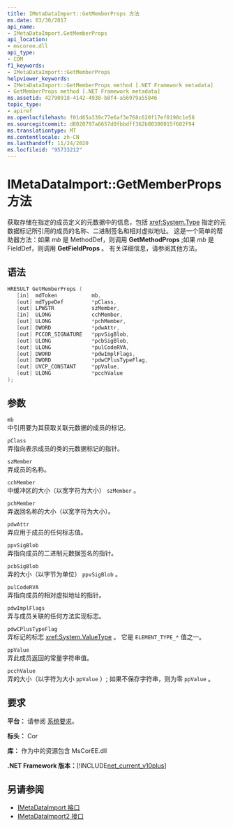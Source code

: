 ```yaml
---
title: IMetaDataImport::GetMemberProps 方法
ms.date: 03/30/2017
api_name:
- IMetaDataImport.GetMemberProps
api_location:
- mscoree.dll
api_type:
- COM
f1_keywords:
- IMetaDataImport::GetMemberProps
helpviewer_keywords:
- IMetaDataImport::GetMemberProps method [.NET Framework metadata]
- GetMemberProps method [.NET Framework metadata]
ms.assetid: 42790918-4142-4938-b8f4-a56979a55846
topic_type:
- apiref
ms.openlocfilehash: f01d65a339c77e6af3e768c620f17ef0190c1e58
ms.sourcegitcommit: d8020797a6657d0fbbdff362b80300815f682f94
ms.translationtype: MT
ms.contentlocale: zh-CN
ms.lasthandoff: 11/24/2020
ms.locfileid: "95733212"
---
```

# <a name="imetadataimportgetmemberprops-method"></a>IMetaDataImport::GetMemberProps 方法

获取存储在指定的成员定义的元数据中的信息，包括 <xref:System.Type> 指定的元数据标记所引用的成员的名称、二进制签名和相对虚拟地址。 这是一个简单的帮助器方法：如果 *mb* 是 MethodDef，则调用 **GetMethodProps** ;如果 *mb* 是 FieldDef，则调用 **GetFieldProps** 。 有关详细信息，请参阅其他方法。
  
## <a name="syntax"></a>语法  
  
```cpp  
HRESULT GetMemberProps (  
   [in]  mdToken           mb,
   [out] mdTypeDef         *pClass,  
   [out] LPWSTR            szMember,
   [in]  ULONG             cchMember,
   [out] ULONG             *pchMember,
   [out] DWORD             *pdwAttr,  
   [out] PCCOR_SIGNATURE   *ppvSigBlob,
   [out] ULONG             *pcbSigBlob,
   [out] ULONG             *pulCodeRVA,
   [out] DWORD             *pdwImplFlags,
   [out] DWORD             *pdwCPlusTypeFlag,
   [out] UVCP_CONSTANT     *ppValue,  
   [out] ULONG             *pcchValue  
);  
```  
  
## <a name="parameters"></a>参数  

 `mb`  
 中引用要为其获取关联元数据的成员的标记。  
  
 `pClass`  
 弄指向表示成员的类的元数据标记的指针。  
  
 `szMember`  
 弄成员的名称。  
  
 `cchMember`  
 中缓冲区的大小（以宽字符为大小） `szMember` 。  
  
 `pchMember`  
 弄返回名称的大小（以宽字符为大小）。  
  
 `pdwAttr`  
 弄应用于成员的任何标志值。  
  
 `ppvSigBlob`  
 弄指向成员的二进制元数据签名的指针。  
  
 `pcbSigBlob`  
 弄的大小（以字节为单位） `ppvSigBlob` 。  
  
 `pulCodeRVA`  
 弄指向成员的相对虚拟地址的指针。  
  
 `pdwImplFlags`  
 弄与成员关联的任何方法实现标志。  
  
 `pdwCPlusTypeFlag`  
 弄标记的标志 <xref:System.ValueType> 。 它是 `ELEMENT_TYPE_*` 值之一。
  
 `ppValue`  
 弄此成员返回的常量字符串值。  
  
 `pcchValue`  
 弄的大小（以字符为大小 `ppValue` ）; 如果不保存字符串，则为零 `ppValue` 。  
  
## <a name="requirements"></a>要求  

 **平台：** 请参阅 [系统要求](../../get-started/system-requirements.md)。  
  
 **标头：** Cor  
  
 **库：** 作为中的资源包含 MsCorEE.dll  
  
 **.NET Framework 版本：**[!INCLUDE[net_current_v10plus](../../../../includes/net-current-v10plus-md.md)]  
  
## <a name="see-also"></a>另请参阅

- [IMetaDataImport 接口](imetadataimport-interface.md)
- [IMetaDataImport2 接口](imetadataimport2-interface.md)
